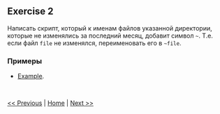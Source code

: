 ## Exercise 2

Написать скрипт, который к именам файлов указанной директории, которые не изменялись за последний месяц, добавит символ `~`. Т.е. если файл `file` не изменялся, переименовать его в `~file`.

### Примеры

- [Example](example02.md).

<br>

[<< Previous](exercise01.md) | [Home](../readme.md) | [Next >>](exercise03.md)

